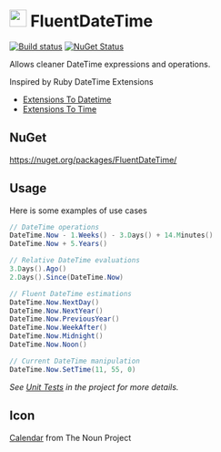 # <img src="/src/icon.png" height="30px"> FluentDateTime

[![Build status](https://ci.appveyor.com/api/projects/status/me89rbu5iv976k2q/branch/master?svg=true)](https://ci.appveyor.com/project/SimonCropp/fluentdatetime)
[![NuGet Status](https://img.shields.io/nuget/v/FluentDateTime.svg?label=FluentDateTime&cacheSeconds=86400)](https://www.nuget.org/packages/FluentDateTime/)

Allows cleaner DateTime expressions and operations.

Inspired by Ruby DateTime Extensions

 * [Extensions To Datetime](http://edgeguides.rubyonrails.org/active_support_core_extensions.html#extensions-to-datetime)
 * [Extensions To Time](http://edgeguides.rubyonrails.org/active_support_core_extensions.html#extensions-to-time)


## NuGet

https://nuget.org/packages/FluentDateTime/


## Usage

Here is some examples of use cases

```csharp
// DateTime operations
DateTime.Now - 1.Weeks() - 3.Days() + 14.Minutes()
DateTime.Now + 5.Years()

// Relative DateTime evaluations
3.Days().Ago()
2.Days().Since(DateTime.Now)

// Fluent DateTime estimations
DateTime.Now.NextDay()
DateTime.Now.NextYear()
DateTime.Now.PreviousYear()
DateTime.Now.WeekAfter()
DateTime.Now.Midnight()
DateTime.Now.Noon()

// Current DateTime manipulation
DateTime.Now.SetTime(11, 55, 0)
```

_See [Unit Tests](https://github.com/FluentDateTime/FluentDateTime/tree/master/src/Tests) in the project for more details._


## Icon

[Calendar](http://thenounproject.com/noun/calendar/#icon-No404) from The Noun Project

